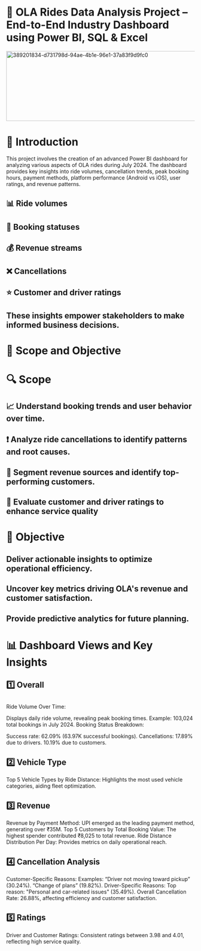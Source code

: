 # 🚗 OLA Rides Data Analysis Project – End-to-End Industry Dashboard using Power BI, SQL & Excel
<img width="534" height="187" alt="389201834-d731798d-94ae-4b1e-96e1-37a83f9d9fc0" src="https://github.com/user-attachments/assets/034d3db3-e42b-4ade-a407-c08b679f0316" />

#   📝 Introduction

This project involves the creation of an advanced Power BI dashboard for analyzing various aspects of OLA rides during July 2024. The dashboard provides key insights into ride volumes, cancellation trends, peak booking hours, payment methods, platform performance (Android vs iOS), user ratings, and revenue patterns.
## 📊 Ride volumes
## 📌 Booking statuses
## 💰 Revenue streams
## ❌ Cancellations
##  ⭐ Customer and driver ratings
## These insights empower stakeholders to make informed business decisions.

#  🎯 Scope and Objective
#   🔍 Scope

##  📈 Understand booking trends and user behavior over time.
##  ❗ Analyze ride cancellations to identify patterns and root causes.
##  💸 Segment revenue sources and identify top-performing customers.
##  🌟 Evaluate customer and driver ratings to enhance service quality

#  🥅 Objective

##  Deliver actionable insights to optimize operational efficiency.
##  Uncover key metrics driving OLA's revenue and customer satisfaction.
##  Provide predictive analytics for future planning.

#  📊 Dashboard Views and Key Insights

## 1️⃣ Overall

## 
Ride Volume Over Time:

Displays daily ride volume, revealing peak booking times.
Example: 103,024 total bookings in July 2024.
Booking Status Breakdown:

Success rate: 62.09% (63.97K successful bookings).
Cancellations:
17.89% due to drivers.
10.19% due to customers.
##  2️⃣ Vehicle Type
Top 5 Vehicle Types by Ride Distance:
Highlights the most used vehicle categories, aiding fleet optimization.
##  3️⃣ Revenue
Revenue by Payment Method:
UPI emerged as the leading payment method, generating over ₹35M.
Top 5 Customers by Total Booking Value:
The highest spender contributed ₹8,025 to total revenue.
Ride Distance Distribution Per Day:
Provides metrics on daily operational reach.
##  4️⃣ Cancellation Analysis
Customer-Specific Reasons:
Examples:
“Driver not moving toward pickup” (30.24%).
“Change of plans” (19.82%).
Driver-Specific Reasons:
Top reason: "Personal and car-related issues" (35.49%).
Overall Cancellation Rate:
26.88%, affecting efficiency and customer satisfaction.
##  5️⃣ Ratings
Driver and Customer Ratings:
Consistent ratings between 3.98 and 4.01, reflecting high service quality.
